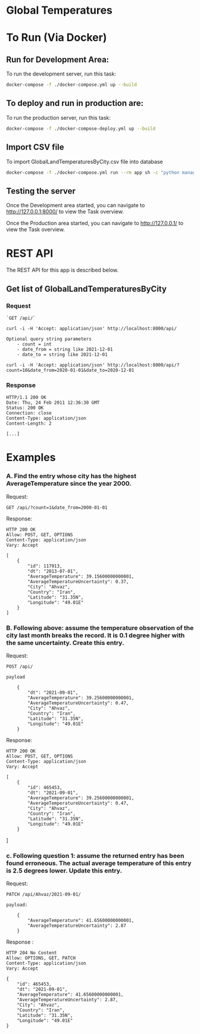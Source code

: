 # Global Temperatures

# To Run (Via Docker)

## Run for Development Area:

To run the development server, run this task:

```bash
docker-compose -f ./docker-compose.yml up --build
```

## To deploy and run in production are:

To run the production server, run this task:

```bash
docker-compose -f ./docker-compose-deploy.yml up --build
```

## Import CSV file

To import GlobalLandTemperaturesByCity.csv file into database

```bash
docker-compose -f ./docker-compose.yml run --rm app sh -c "python manage.py importcsv GlobalLandTemperaturesByCity.csv"
```

## Testing the server

Once the Development area started, you can navigate to http://127.0.0.1:8000/ to view the Task overview.

Once the Production area started, you can navigate to http://127.0.0.1/ to view the Task overview.

# REST API

The REST API for this app is described below.

## Get list of GlobalLandTemperaturesByCity

### Request

    `GET /api/`

    curl -i -H 'Accept: application/json' http://localhost:8000/api/

    Optional query string parameters
        - count = int
        - date_from = string like 2021-12-01
        - date_to = string like 2021-12-01

    curl -i -H 'Accept: application/json' http://localhost:8000/api/?count=10&date_from=2020-01-01&date_to=2020-12-01

### Response

    HTTP/1.1 200 OK
    Date: Thu, 24 Feb 2011 12:36:30 GMT
    Status: 200 OK
    Connection: close
    Content-Type: application/json
    Content-Length: 2

    [...]

# Examples

### A. Find the entry whose city has the highest AverageTemperature since the year 2000.

Request:

    GET /api/?count=1&date_from=2000-01-01

Response:

    HTTP 200 OK
    Allow: POST, GET, OPTIONS
    Content-Type: application/json
    Vary: Accept

    [
        {
            "id": 117013,
            "dt": "2013-07-01",
            "AverageTemperature": 39.15600000000001,
            "AverageTemperatureUncertainty": 0.37,
            "City": "Ahvaz",
            "Country": "Iran",
            "Latitude": "31.35N",
            "Longitude": "49.01E"
        }
    ]

### B. Following above: assume the temperature observation of the city last month breaks the record. It is 0.1 degree higher with the same uncertainty. Create this entry.

Request:

    POST /api/

    payload

        {
            "dt": "2021-09-01",
            "AverageTemperature": 39.25600000000001,
            "AverageTemperatureUncertainty": 0.47,
            "City": "Ahvaz",
            "Country": "Iran",
            "Latitude": "31.35N",
            "Longitude": "49.01E"
        }

Response:

    HTTP 200 OK
    Allow: POST, GET, OPTIONS
    Content-Type: application/json
    Vary: Accept

    [
        {
            "id": 465453,
            "dt": "2021-09-01",
            "AverageTemperature": 39.25600000000001,
            "AverageTemperatureUncertainty": 0.47,
            "City": "Ahvaz",
            "Country": "Iran",
            "Latitude": "31.35N",
            "Longitude": "49.01E"
        }

]

### c. Following question 1: assume the returned entry has been found erroneous. The actual average temperature of this entry is 2.5 degrees lower. Update this entry.

Request:

    PATCH /api/Ahvaz/2021-09-01/

    payload:

        {
            "AverageTemperature": 41.65600000000001,
            "AverageTemperatureUncertainty": 2.87
        }

Response :

    HTTP 204 No Content
    Allow: OPTIONS, GET, PATCH
    Content-Type: application/json
    Vary: Accept

    {
        "id": 465453,
        "dt": "2021-09-01",
        "AverageTemperature": 41.65600000000001,
        "AverageTemperatureUncertainty": 2.87,
        "City": "Ahvaz",
        "Country": "Iran",
        "Latitude": "31.35N",
        "Longitude": "49.01E"
    }
